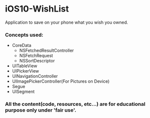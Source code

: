 # iOS10-WishList
Application to save on your phone what you wish you owned.

### Concepts used:
* CoreData
  * NSFetchedResultController
  * NSFetchRequest
  * NSSortDescriptor
* UITableView
* UIPickerView
* UINavigationController
* UIImagePickerController(For Pictures on Device)
* Segue
* UISegment

### All the content(code, resources, etc...) are for educational purpose only under 'fair use'.
